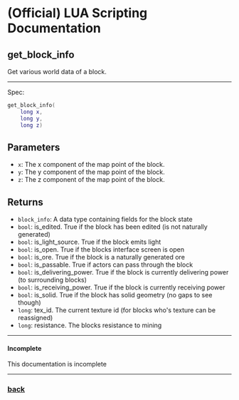 
# (Official) LUA Scripting Documentation

## get_block_info

Get various world data of a block.

___

Spec:

```lua
get_block_info(
	long x,
	long y,
	long z)
```

## Parameters

- `x`: The x component of the map point of the block.
- `y`: The y component of the map point of the block.
- `z`: The z component of the map point of the block.

## Returns

- `block_info`: A data type containing fields for the block state
- `bool`: is_edited. True if the block has been edited (is not naturally generated)
- `bool`: is_light_source. True if the block emits light
- `bool`: is_open. True if the blocks interface screen is open
- `bool`: is_ore. True if the block is a naturally generated ore
- `bool`: is_passable. True if actors can pass through the block
- `bool`: is_delivering_power. True if the block is currently delivering power (to surrounding blocks)
- `bool`: is_receiving_power. True if the block is currently receiving power
- `bool`: is_solid. True if the block has solid geometry (no gaps to see though)
- `long`: tex_id. The current texture id (for blocks who's texture can be reassigned)
- `long`: resistance. The blocks resistance to mining

___

#### Incomplete

This documentation is incomplete

___

### [back](../getters)
